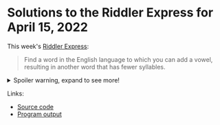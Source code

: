 # Solutions to the Riddler Express for April 15, 2022

This week's [Riddler Express](https://fivethirtyeight.com/features/can-you-add-a-vowel-to-lose-a-syllable/):

> Find a word in the English language to which you can add a vowel, resulting in another word that has fewer syllables.

<details>
<summary>Spoiler warning, expand to see more!</summary>

**TL;DR: "ok" to "oak" and "our" to "your".**

It turns out, [CMU Pronouncing Dictionary](https://www.nltk.org/_modules/nltk/corpus/reader/cmudict.html) contains many solutions to [this week's Riddler Express](https://fivethirtyeight.com/features/can-you-add-a-vowel-to-lose-a-syllable/).

We'll ignore the initialisms and abbreviations, which are unsatisfying answers (e.g., AC to ace, USS to uses, AM to aim). We'll also ignore personal names (e.g., Georgio to Georgiou, Antone to Antoine, Jefferis to Jefferies).

Place names are a little more interesting, but are still unsatisfying:
+ If we count "W" as a vowel, Charleston (chaar-ahls-tahn) to Charlestown (chaarls-tawn)

Some debatable pronunciations:
+ fathering to feathering
+ fondling to foundling

Some unusual English words:
+ hire to haire
+ [beatify](https://en.wiktionary.org/wiki/beatify#English) to [beautify](https://en.wiktionary.org/wiki/beautify#English)

And some truly good answers:
+ ok to oak
+ our to your

</details>

Links:
+ [Source code](https://github.com/gmarmstrong/riddler-attempts/blob/master/riddler-express_2022-04-15.py)
+ [Program output](https://github.com/gmarmstrong/riddler-attempts/blob/master/riddler-express_2022-04-15_output.txt)
